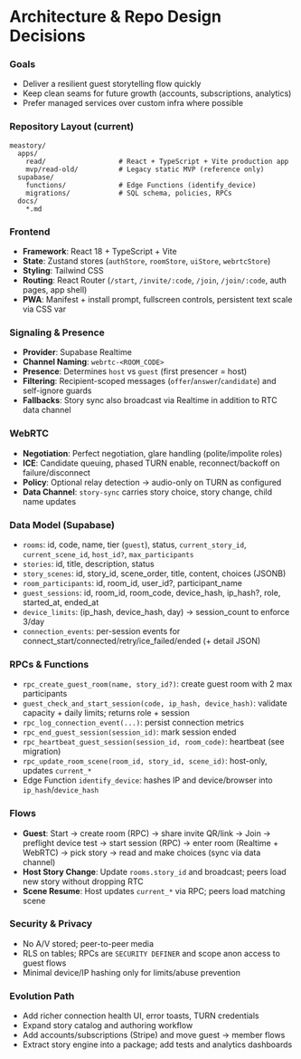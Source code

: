 # Architecture & Repo Design Decisions

### Goals
- Deliver a resilient guest storytelling flow quickly
- Keep clean seams for future growth (accounts, subscriptions, analytics)
- Prefer managed services over custom infra where possible

### Repository Layout (current)
```
meastory/
  apps/
    read/                  # React + TypeScript + Vite production app
    mvp/read-old/          # Legacy static MVP (reference only)
  supabase/
    functions/             # Edge Functions (identify_device)
    migrations/            # SQL schema, policies, RPCs
  docs/
    *.md
```

### Frontend
- **Framework**: React 18 + TypeScript + Vite
- **State**: Zustand stores (`authStore`, `roomStore`, `uiStore`, `webrtcStore`)
- **Styling**: Tailwind CSS
- **Routing**: React Router (`/start`, `/invite/:code`, `/join`, `/join/:code`, auth pages, app shell)
- **PWA**: Manifest + install prompt, fullscreen controls, persistent text scale via CSS var

### Signaling & Presence
- **Provider**: Supabase Realtime
- **Channel Naming**: `webrtc-<ROOM_CODE>`
- **Presence**: Determines `host` vs `guest` (first presencer = host)
- **Filtering**: Recipient-scoped messages (`offer`/`answer`/`candidate`) and self-ignore guards
- **Fallbacks**: Story sync also broadcast via Realtime in addition to RTC data channel

### WebRTC
- **Negotiation**: Perfect negotiation, glare handling (polite/impolite roles)
- **ICE**: Candidate queuing, phased TURN enable, reconnect/backoff on failure/disconnect
- **Policy**: Optional relay detection → audio-only on TURN as configured
- **Data Channel**: `story-sync` carries story choice, story change, child name updates

### Data Model (Supabase)
- `rooms`: id, code, name, tier (`guest`), status, `current_story_id`, `current_scene_id`, `host_id?`, `max_participants`
- `stories`: id, title, description, status
- `story_scenes`: id, story_id, scene_order, title, content, choices (JSONB)
- `room_participants`: id, room_id, user_id?, participant_name
- `guest_sessions`: id, room_id, room_code, device_hash, ip_hash?, role, started_at, ended_at
- `device_limits`: (ip_hash, device_hash, day) → session_count to enforce 3/day
- `connection_events`: per-session events for connect_start/connected/retry/ice_failed/ended (+ detail JSON)

### RPCs & Functions
- `rpc_create_guest_room(name, story_id?)`: create guest room with 2 max participants
- `guest_check_and_start_session(code, ip_hash, device_hash)`: validate capacity + daily limits; returns role + session
- `rpc_log_connection_event(...)`: persist connection metrics
- `rpc_end_guest_session(session_id)`: mark session ended
- `rpc_heartbeat_guest_session(session_id, room_code)`: heartbeat (see migration)
- `rpc_update_room_scene(room_id, story_id, scene_id)`: host-only, updates `current_*`
- Edge Function `identify_device`: hashes IP and device/browser into `ip_hash`/`device_hash`

### Flows
- **Guest**: Start → create room (RPC) → share invite QR/link → Join → preflight device test → start session (RPC) → enter room (Realtime + WebRTC) → pick story → read and make choices (sync via data channel)
- **Host Story Change**: Update `rooms.story_id` and broadcast; peers load new story without dropping RTC
- **Scene Resume**: Host updates `current_*` via RPC; peers load matching scene

### Security & Privacy
- No A/V stored; peer-to-peer media
- RLS on tables; RPCs are `SECURITY DEFINER` and scope anon access to guest flows
- Minimal device/IP hashing only for limits/abuse prevention

### Evolution Path
- Add richer connection health UI, error toasts, TURN credentials
- Expand story catalog and authoring workflow
- Add accounts/subscriptions (Stripe) and move guest → member flows
- Extract story engine into a package; add tests and analytics dashboards 